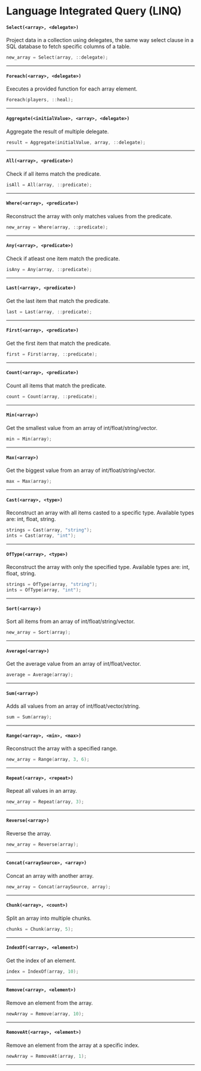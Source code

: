 # Language Integrated Query (LINQ)

#### ``Select(<array>, <delegate>)``
Project data in a collection using delegates, the same way select clause in a SQL database to fetch specific columns of a table.

```c
new_array = Select(array, ::delegate);
```
<hr>

#### ``Foreach(<array>, <delegate>)``
Executes a provided function for each array element.

```c
Foreach(players, ::heal);
```
<hr>

#### ``Aggregate(<initialValue>, <array>, <delegate>)``
Aggregate the result of multiple delegate.

```c
result = Aggregate(initialValue, array, ::delegate);
```
<hr>

#### ``All(<array>, <predicate>)``
Check if all items match the predicate.

```c
isAll = All(array, ::predicate);
```
<hr>

#### ``Where(<array>, <predicate>)``
Reconstruct the array with only matches values from the predicate.

```c
new_array = Where(array, ::predicate);
```
<hr>

#### ``Any(<array>, <predicate>)``
Check if atleast one item match the predicate.

```c
isAny = Any(array, ::predicate);
```
<hr>

#### ``Last(<array>, <predicate>)``
Get the last item that match the predicate.

```c
last = Last(array, ::predicate);
```
<hr>

#### ``First(<array>, <predicate>)``
Get the first item that match the predicate.

```c
first = First(array, ::predicate);
```
<hr>

#### ``Count(<array>, <predicate>)``
Count all items that match the predicate.

```c
count = Count(array, ::predicate);
```
<hr>

#### ``Min(<array>)``
Get the smallest value from an array of int/float/string/vector.

```c
min = Min(array);
```
<hr>

#### ``Max(<array>)``
Get the biggest value from an array of int/float/string/vector.

```c
max = Max(array);
```
<hr>

#### ``Cast(<array>, <type>)``
Reconstruct an array with all items casted to a specific type.
Available types are: int, float, string.

```c
strings = Cast(array, "string");
ints = Cast(array, "int");
```
<hr>

#### ``OfType(<array>, <type>)``
Reconstruct the array with only the specified type.
Available types are: int, float, string.

```c
strings = OfType(array, "string");
ints = OfType(array, "int");
```
<hr>

#### ``Sort(<array>)``
Sort all items from an array of int/float/string/vector.

```c
new_array = Sort(array);
```
<hr>

#### ``Average(<array>)``
Get the average value from an array of int/float/vector.

```c
average = Average(array);
```
<hr>

#### ``Sum(<array>)``
Adds all values from an array of int/float/vector/string.

```c
sum = Sum(array);
```
<hr>

#### ``Range(<array>, <min>, <max>)``
Reconstruct the array with a specified range.

```c
new_array = Range(array, 3, 6);
```
<hr>

#### ``Repeat(<array>, <repeat>)``
Repeat all values in an array.

```c
new_array = Repeat(array, 3);
```
<hr>

#### ``Reverse(<array>)``
Reverse the array.

```c
new_array = Reverse(array);
```
<hr>

#### ``Concat(<arraySource>, <array>)``
Concat an array with another array.

```c
new_array = Concat(arraySource, array);
```
<hr>

#### ``Chunk(<array>, <count>)``
Split an array into multiple chunks.

```c
chunks = Chunk(array, 5);
```
<hr>

#### ``IndexOf(<array>, <element>)``
Get the index of an element.

```c
index = IndexOf(array, 10);
```
<hr>

#### ``Remove(<array>, <element>)``
Remove an element from the array.

```c
newArray = Remove(array, 10);
```
<hr>

#### ``RemoveAt(<array>, <element>)``
Remove an element from the array at a specific index.

```c
newArray = RemoveAt(array, 1);
```
<hr>
